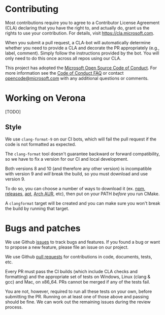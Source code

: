 # Contributing

Most contributions require you to agree to a
Contributor License Agreement (CLA) declaring that you have the right to, and actually do, grant us
the rights to use your contribution. For details, visit https://cla.microsoft.com.

When you submit a pull request, a CLA-bot will automatically determine whether you need to provide
a CLA and decorate the PR appropriately (e.g., label, comment). Simply follow the instructions
provided by the bot. You will only need to do this once across all repos using our CLA.

This project has adopted the [Microsoft Open Source Code of Conduct](https://opensource.microsoft.com/codeofconduct/).
For more information see the [Code of Conduct FAQ](https://opensource.microsoft.com/codeofconduct/faq/) or
contact [opencode@microsoft.com](mailto:opencode@microsoft.com) with any additional questions or comments.

# Working on Verona

[TODO]

## Style

We use `clang-format-9` on our CI bots, which will fail the pull request if the code is not formatted as expected.

The `clang-format` tool doesn't guarantee backward or forward compatibility, so we have to fix a version for our CI and local development.

Both versions 8 and 10 (and therefore any other version) is incompatible with version 9 and *will* break the build, so you must download and use version 9.

To do so, you can choose a number of ways to download it (ex. [npm](https://www.npmjs.com/package/clang-format), [releases](https://releases.llvm.org/), [apt](https://packages.ubuntu.com/search?suite=default&section=all&arch=any&keywords=clang-format-9&searchon=names), [Arch AUR](https://aur.archlinux.org/packages/clang-format-static-bin/), etc), then put on your PATH *before* you run CMake.

A `clangformat` target will be created and you can make sure you won't break the build by running that target.

# Bugs and patches

We use Github [issues](https://github.com/microsoft/verona/issues) to track bugs and features. If you found a bug or want to propose a new feature, please file an issue on our project.

We use Github [pull requests](https://github.com/microsoft/verona/pulls) for contributions in code, documents, tests, etc. 

Every PR must pass the CI builds (which include CLA checks and formatting) and the appropriate set of tests on Windows, Linux (clang & gcc) and Mac, on x86_64. PRs cannot be merged if any of the tests fail.

You are not, however, required to run all these tests on your own, before submitting the PR. Running on at least one of those above and passing should be fine. We can work out the remaining issues during the review process.

